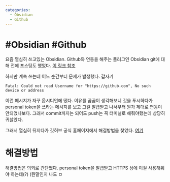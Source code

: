 ```yaml
---
categories:
  - Obsidian
  - Github
---
```


# #Obsidian #Github

요즘 열심히 쓰고있는 Obsidian. Github와 연동을 해주는 플러그인 Obsidian git에 대해 전에 포스팅도 했었다. [이 링크 참조](https://arrow-economist.github.io/ob/github/Obsidian-Obsidian-Github-%EC%97%B0%EB%8F%99/)

하지만 계속 쓰는데 어느 순간부터 문제가 발생했다. 갑자기

```
Fatal: Could not read Username for "https://github.com", No such device or address
```
이런 메시지가 자꾸 옵시디언에 떴다. 이유를 곰곰이 생각해보니 깃을 푸시하다가 personal token을 쓰라는 메시지를 보고 그걸 발급받고 나서부터 뭔가 제대로 연동이 안되었나보다. 그래서 commit까지는 되어도 push는 꼭 터미널로 해줘야했는데 상당히 귀찮았다.

그래서 열심히 뒤지다가 깃허브 공식 홈페이지에서 해결방법을 찾았다. [여기](https://docs.github.com/en/authentication/keeping-your-account-and-data-secure/managing-your-personal-access-tokens)

# 해결방법

해결방법은 의외로 간단했다. personal token을 발급받고 HTTPS 상에 이걸 사용해줘야 하는데(?) (뭔말인지 나도 ㅁ
<!--stackedit_data:
eyJoaXN0b3J5IjpbOTM3MjUwMjE4LC0zNDUyMjM4OThdfQ==
-->